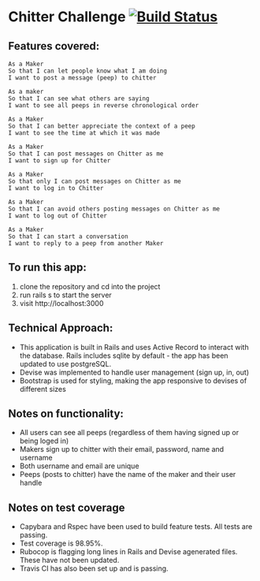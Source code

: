


Chitter Challenge [![Build Status](https://travis-ci.org/AlinaGoaga/chitter-challenge.svg?branch=master)](https://travis-ci.org/AlinaGoaga/chitter-challenge)
=================

Features covered:
-------

```
As a Maker
So that I can let people know what I am doing  
I want to post a message (peep) to chitter

As a maker
So that I can see what others are saying  
I want to see all peeps in reverse chronological order

As a Maker
So that I can better appreciate the context of a peep
I want to see the time at which it was made

As a Maker
So that I can post messages on Chitter as me
I want to sign up for Chitter

As a Maker
So that only I can post messages on Chitter as me
I want to log in to Chitter

As a Maker
So that I can avoid others posting messages on Chitter as me
I want to log out of Chitter

As a Maker
So that I can start a conversation
I want to reply to a peep from another Maker
```
To run this app:
-----

1. clone the repository and cd into the project 
2. run rails s to start the server
3. visit http://localhost:3000

Technical Approach:
-----

* This application is built in Rails and uses Active Record to interact with the database. Rails includes sqlite by default - the app has been updated to use postgreSQL. 
* Devise was implemented to handle user management (sign up, in, out)
* Bootstrap is used for styling, making the app responsive to devises of different sizes

Notes on functionality:
------

* All users can see all peeps (regardless of them having signed up or being loged in)
* Makers sign up to chitter with their email, password, name and username
* Both username and email are unique
* Peeps (posts to chitter) have the name of the maker and their user handle


Notes on test coverage
----------------------
* Capybara and Rspec have been used to build feature tests. All tests are passing. 
* Test coverage is 98.95%.
* Rubocop is flagging long lines in Rails and Devise agenerated files. These have not been updated.
* Travis CI has also been set up and is passing.
